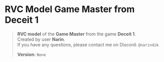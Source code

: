 # RVC Model Game Master from Deceit 1
> **RVC model** of the **Game Master** from the game **Deceit 1**.                                    
> Created by user **Narin**.                                        
> If you have any questions, please contact me on Discord: `@narin4ik`
> 
> **Version:** `None`                                                               
    
